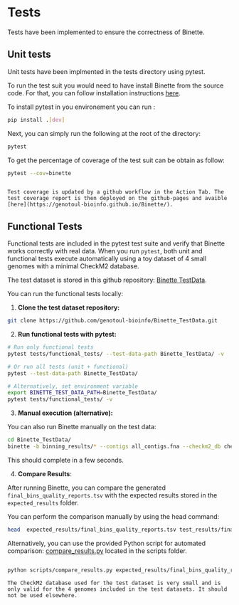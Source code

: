 # Tests 

Tests have been implemented to ensure the correctness of Binette. 


## Unit tests 

Unit tests have been implmented in the tests directory using pytest. 


To run the test suit you would need to  have install Binette from the source code.  For that, you can follow installation instructions [here](./installation.md#from-the-source-code-within-a-conda-environnement).


To install pytest in you environement you can run :

```bash
pip install .[dev]
```

Next, you can simply run the following at the root of the directory:

```bash
pytest  
```

To get the percentage of coverage of the test suit can be obtain as follow:

```bash
pytest --cov=binette 
```


```{note}

Test coverage is updated by a github workflow in the Action Tab. The test coverage report is then deployed on the github-pages and avaible [here](https://genotoul-bioinfo.github.io/Binette/). 

```


## Functional Tests

Functional tests are included in the pytest test suite and verify that Binette works correctly with real data. When you run `pytest`, both unit and functional tests execute automatically using a toy dataset of 4 small genomes with a minimal CheckM2 database.

The test dataset is stored in this github repository: [Binette TestData](https://github.com/genotoul-bioinfo/Binette_TestData).

You can run the functional tests locally:

1. **Clone the test dataset repository:**

```bash
git clone https://github.com/genotoul-bioinfo/Binette_TestData.git
```

2. **Run functional tests with pytest:**

```bash
# Run only functional tests
pytest tests/functional_tests/ --test-data-path Binette_TestData/ -v

# Or run all tests (unit + functional)
pytest --test-data-path Binette_TestData/

# Alternatively, set environment variable
export BINETTE_TEST_DATA_PATH=Binette_TestData/
pytest tests/functional_tests/ -v
```

3. **Manual execution (alternative):**

You can also run Binette manually on the test data:

```bash
cd Binette_TestData/
binette -b binning_results/* --contigs all_contigs.fna --checkm2_db checkm2_tiny_db/checkm2_tiny_db.dmnd -v -o test_results
```

This should complete in a few seconds.

4. **Compare Results**: 

After running Binette, you can compare the generated `final_bins_quality_reports.tsv` with the expected results stored in the `expected_results` folder. 

You can perform the comparison manually by using the head command:

```bash
head  expected_results/final_bins_quality_reports.tsv test_results/final_bins_quality_reports.tsv

```

Alternatively, you can use the provided Python script for automated comparison: [compare_results.py](https://github.com/genotoul-bioinfo/Binette_TestData/scripts/compare_results.py) located in the scripts folder.

```bash

python scripts/compare_results.py expected_results/final_bins_quality_reports.tsv test_results/final_bins_quality_reports.tsv

```


```{warning}
The CheckM2 database used for the test dataset is very small and is only valid for the 4 genomes included in the test datasets. It should not be used elsewhere.

```